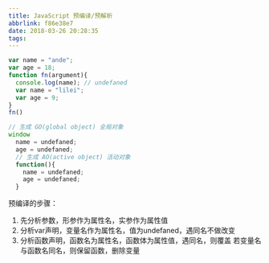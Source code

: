 ```yaml
---
title: JavaScript 预编译/预解析
abbrlink: f86e38e7
date: 2018-03-26 20:28:35
tags:
---
```


```javascript
var name = "ande";
var age = 18;
function fn(argument){
  console.log(name); // undefaned
  var name = "lilei";
  var age = 9;
}
fn()

// 生成 GO(global object) 全局对象
window
  name = undefaned;
  age = undefaned;
  // 生成 AO(active object) 活动对象
  function(){
    name = undefaned;
    age = undefaned;
  }
```
预编译的步骤：

1. 先分析参数，形参作为属性名，实参作为属性值
2. 分析var声明，变量名作为属性名，值为undefaned，遇同名不做改变
3. 分析函数声明，函数名为属性名，函数体为属性值，遇同名，则覆盖
若变量名与函数名同名，则保留函数，删除变量